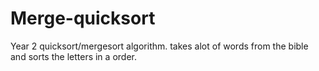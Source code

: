 # Merge-quicksort
Year 2 quicksort/mergesort algorithm. takes alot of words from the bible and sorts the letters
in a order. 

